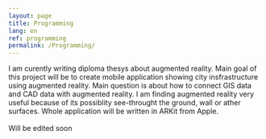 ```yaml
---
layout: page
title: Programming
lang: en
ref: programming
permalink: /Programming/
---
```

I am curently writing diploma thesys about augmented reality. Main goal of this project will be to create mobile application showing city insfrastructure using augmented reality. Main question is about how to connect GIS data and CAD data with augmented reality. I am finding augmented reality very useful because of its possiblity see-throught the ground, wall or ather surfaces.
Whole application will be written in ARKit from Apple. 
<br><br>
Will be edited soon